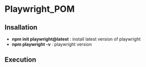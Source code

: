 # Playwright_POM

## Insallation
 * **npm init playwright@latest** : install latest version of playwright 
 * **npm playwright -v** : playwright version

## Execution
